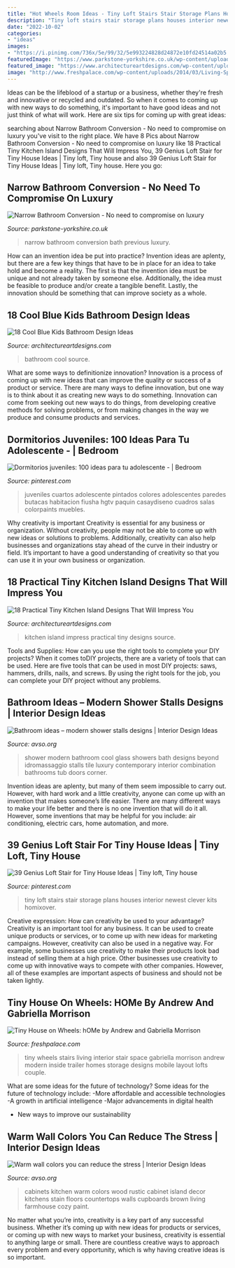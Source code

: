 ```yaml
---
title: "Hot Wheels Room Ideas - Tiny Loft Stairs Stair Storage Plans Houses Interior Newest Clever Kits Homixover"
description: "Tiny loft stairs stair storage plans houses interior newest clever kits homixover"
date: "2022-10-02"
categories:
- "ideas"
images:
- "https://i.pinimg.com/736x/5e/99/32/5e993224828d24872e10fd24514a02b5.jpg"
featuredImage: "https://www.parkstone-yorkshire.co.uk/wp-content/uploads/2020/08/PHOTO-2020-07-17-08-42-15-2.jpg"
featured_image: "https://www.architectureartdesigns.com/wp-content/uploads/2013/09/ma.jpg"
image: "http://www.freshpalace.com/wp-content/uploads/2014/03/Living-Space-Stairs-Tiny-House-on-Wheels.jpg"
---
```



Ideas can be the lifeblood of a startup or a business, whether they're fresh and innovative or recycled and outdated. So when it comes to coming up with new ways to do something, it's important to have good ideas and not just think of what will work. Here are six tips for coming up with great ideas:

	

		
searching about Narrow Bathroom Conversion - No need to compromise on luxury you've visit to the right place. We have 8 Pics about Narrow Bathroom Conversion - No need to compromise on luxury like 18 Practical Tiny Kitchen Island Designs That Will Impress You, 39 Genius Loft Stair for Tiny House Ideas | Tiny loft, Tiny house and also 39 Genius Loft Stair for Tiny House Ideas | Tiny loft, Tiny house. Here you go:
		
    
## Narrow Bathroom Conversion - No Need To Compromise On Luxury

<img loading=lazy src="https://www.parkstone-yorkshire.co.uk/wp-content/uploads/2020/08/PHOTO-2020-07-17-08-42-15-2.jpg" onerror="this.onerror=null;this.src='https://tse4.mm.bing.net/th?id=OIP.O1flL8a-BAKK-XU8AOZ-oQHaJ4&amp;pid=15.1';" alt="Narrow Bathroom Conversion - No need to compromise on luxury">

_Source: parkstone-yorkshire.co.uk_

>narrow bathroom conversion bath previous luxury. 

	

How can an invention idea be put into practice?
Invention ideas are aplenty, but there are a few key things that have to be in place for an idea to take hold and become a reality. The first is that the invention idea must be unique and not already taken by someone else. Additionally, the idea must be feasible to produce and/or create a tangible benefit. Lastly, the innovation should be something that can improve society as a whole.

    
## 18 Cool Blue Kids Bathroom Design Ideas

<img loading=lazy src="https://www.architectureartdesigns.com/wp-content/uploads/2013/09/ma.jpg" onerror="this.onerror=null;this.src='https://tse1.mm.bing.net/th?id=OIP.sBeWVj8CgmlYrIhvrVHL_QHaLH&amp;pid=15.1';" alt="18 Cool Blue Kids Bathroom Design Ideas">

_Source: architectureartdesigns.com_

>bathroom cool source. 

	

What are some ways to definitionize innovation?
Innovation is a process of coming up with new ideas that can improve the quality or success of a product or service. There are many ways to define innovation, but one way is to think about it as creating new ways to do something. Innovation can come from seeking out new ways to do things, from developing creative methods for solving problems, or from making changes in the way we produce and consume products and services.

    
## Dormitorios Juveniles: 100 Ideas Para Tu Adolescente - | Bedroom

<img loading=lazy src="https://i.pinimg.com/736x/21/8c/76/218c769eee9dea77122a9cd453277143--home-ideas-ideas-para.jpg" onerror="this.onerror=null;this.src='https://tse3.mm.bing.net/th?id=OIP.vgkLFnfwlSsT47BGSwVZMgHaLH&amp;pid=15.1';" alt="Dormitorios juveniles: 100 ideas para tu adolescente - | Bedroom">

_Source: pinterest.com_

>juveniles cuartos adolescente pintados colores adolescentes paredes butacas habitacion fiusha hgtv paquin casaydiseno cuadros salas colorpaints muebles. 

	

Why creativity is important
Creativity is essential for any business or organization. Without creativity, people may not be able to come up with new ideas or solutions to problems. Additionally, creativity can also help businesses and organizations stay ahead of the curve in their industry or field. It’s important to have a good understanding of creativity so that you can use it in your own business or organization.

    
## 18 Practical Tiny Kitchen Island Designs That Will Impress You

<img loading=lazy src="https://www.architectureartdesigns.com/wp-content/uploads/2016/09/3-34.jpg" onerror="this.onerror=null;this.src='https://tse1.mm.bing.net/th?id=OIP.TvO7G7HM7SjVt72HP3_RrgAAAA&amp;pid=15.1';" alt="18 Practical Tiny Kitchen Island Designs That Will Impress You">

_Source: architectureartdesigns.com_

>kitchen island impress practical tiny designs source. 

	

Tools and Supplies: How can you use the right tools to complete your DIY projects?
When it comes toDIY projects, there are a variety of tools that can be used. Here are five tools that can be used in most DIY projects: saws, hammers, drills, nails, and screws. By using the right tools for the job, you can complete your DIY project without any problems.

    
## Bathroom Ideas – Modern Shower Stalls Designs | Interior Design Ideas

<img loading=lazy src="https://www.avso.org/wp-content/uploads/2014/11/bathroom-ideas-modern-shower-stalls-designs-1415376856.jpg" onerror="this.onerror=null;this.src='https://tse3.mm.bing.net/th?id=OIP.ZHFd1zhqMwWUARfKAI6tngHaK0&amp;pid=15.1';" alt="Bathroom ideas – modern shower stalls designs | Interior Design Ideas">

_Source: avso.org_

>shower modern bathroom cool glass showers bath designs beyond idromassaggio stalls tile luxury contemporary interior combination bathrooms tub doors corner. 

	

Invention ideas are aplenty, but many of them seem impossible to carry out. However, with hard work and a little creativity, anyone can come up with an invention that makes someone’s life easier. There are many different ways to make your life better and there is no one invention that will do it all. However, some inventions that may be helpful for you include: air conditioning, electric cars, home automation, and more.

    
## 39 Genius Loft Stair For Tiny House Ideas | Tiny Loft, Tiny House

<img loading=lazy src="https://i.pinimg.com/736x/5e/99/32/5e993224828d24872e10fd24514a02b5.jpg" onerror="this.onerror=null;this.src='https://tse3.mm.bing.net/th?id=OIP.YbZFUT4TQ-h4J6BSotSJowHaLF&amp;pid=15.1';" alt="39 Genius Loft Stair for Tiny House Ideas | Tiny loft, Tiny house">

_Source: pinterest.com_

>tiny loft stairs stair storage plans houses interior newest clever kits homixover. 

	

Creative expression: How can creativity be used to your advantage?
Creativity is an important tool for any business. It can be used to create unique products or services, or to come up with new ideas for marketing campaigns. However, creativity can also be used in a negative way. For example, some businesses use creativity to make their products look bad instead of selling them at a high price. Other businesses use creativity to come up with innovative ways to compete with other companies. However, all of these examples are important aspects of business and should not be taken lightly.

    
## Tiny House On Wheels: HOMe By Andrew And Gabriella Morrison

<img loading=lazy src="http://www.freshpalace.com/wp-content/uploads/2014/03/Living-Space-Stairs-Tiny-House-on-Wheels.jpg" onerror="this.onerror=null;this.src='https://tse4.mm.bing.net/th?id=OIP.Oli-8i24k_e9T9lEvxG_BwHaLJ&amp;pid=15.1';" alt="Tiny House on Wheels: hOMe by Andrew and Gabriella Morrison">

_Source: freshpalace.com_

>tiny wheels stairs living interior stair space gabriella morrison andrew modern inside trailer homes storage designs mobile layout lofts couple. 

	

What are some ideas for the future of technology?
Some ideas for the future of technology include: 
-More affordable and accessible technologies 
-A growth in artificial intelligence 
-Major advancements in digital health 
- New ways to improve our sustainability

    
## Warm Wall Colors You Can Reduce The Stress | Interior Design Ideas

<img loading=lazy src="http://www.avso.org/wp-content/uploads/2014/11/warm-wall-colors-you-can-reduce-the-stress-1415179071.jpg" onerror="this.onerror=null;this.src='https://tse2.mm.bing.net/th?id=OIP.tt86A4lJB7okXtDici_bGwHaJ6&amp;pid=15.1';" alt="Warm wall colors you can reduce the stress | Interior Design Ideas">

_Source: avso.org_

>cabinets kitchen warm colors wood rustic cabinet island decor kitchens stain floors countertops walls cupboards brown living farmhouse cozy paint. 

	

No matter what you’re into, creativity is a key part of any successful business. Whether it’s coming up with new ideas for products or services, or coming up with new ways to market your business, creativity is essential to anything large or small. There are countless creative ways to approach every problem and every opportunity, which is why having creative ideas is so important.

